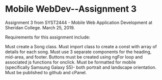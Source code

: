 # Mobile WebDev--Assignment 3

Assignment 3 from SYST2444 - Mobile Web Application Development at Sheridan College.
March 25, 2019.

Requirements for this assignment include:

Must create a Song class.
Must import class to create a const with array of details for each song.
Must use 3 separate components for the heading, mid-area, and footer.
Buttons must be created using ngFor loop and associated js functions for onclick.
Must be formatted for mobile (specifically Samsung Galaxy S5)- both portrait and landscape orientation.
Must be published to github and cPanel.


